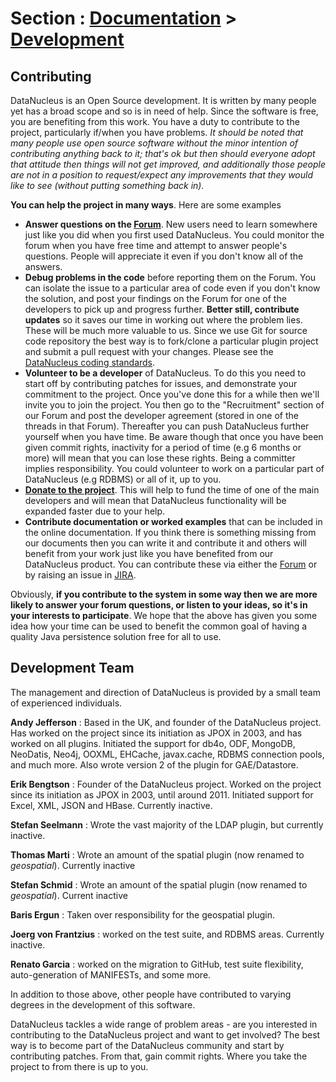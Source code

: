 <head><title>Contribute</title></head>

# Section : [Documentation](../index.html) > [Development](index.html)

## Contributing

DataNucleus is an Open Source development. It is written by many people yet has a broad scope and so is in need of help. 
Since the software is free, you are benefiting from this work. You have a duty to contribute to the project, particularly if/when you have problems.
_It should be noted that many people use open source software without the minor intention of contributing anything back to it; 
that's ok but then should everyone adopt that attitude then things will not get improved, and additionally those people are not in a position to
request/expect any improvements that they would like to see (without putting something back in)._

__You can help the project in many ways__. Here are some examples

* __Answer questions on the [Forum](http://forum.datanucleus.org)__. New users need to learn somewhere just like you did when you first used DataNucleus.
You could monitor the forum when you have free time and attempt to answer people's questions. People will appreciate it even if you don't know all of the answers.
* __Debug problems in the code__ before reporting them on the Forum. You can isolate the issue to a particular area of code even if you don't know the solution, 
and post your findings on the Forum for one of the developers to pick up and progress further. __Better still, contribute updates__ so it saves our time in working 
out where the problem lies. These will be much more valuable to us. Since we use Git for source code repository the best way is to fork/clone a particular 
plugin project and submit a pull request with your changes. Please see the [DataNucleus coding standards](coding_standards.html).
* __Volunteer to be a developer__ of DataNucleus. To do this you need to start off by contributing patches for issues, and demonstrate your commitment to the project.
Once you've done this for a while then we'll invite you to join the project. You then go to the "Recruitment" section of our Forum and post the developer agreement
(stored in one of the threads in that Forum). Thereafter you can push DataNucleus further yourself when you have time. Be aware though that once you have been given
commit rights, inactivity for a period of time (e.g 6 months or more) will mean that you can lose these rights. Being a committer implies responsibility. 
You could volunteer to work on a particular part of DataNucleus (e.g RDBMS) or all of it, up to you.
* __[Donate to the project](donations.html)__. This will help to fund the time of one of the main developers and will mean that DataNucleus functionality 
will be expanded faster due to your help.
* __Contribute documentation or worked examples__ that can be included in the online documentation. If you think there is something missing from our documents 
then you can write it and contribute it and others will benefit from your work just like you have benefited from our DataNucleus product. You can contribute 
these via either the [Forum](http://forum.datanucleus.org) or by raising an issue in [JIRA](http://issues.datanucleus.org).

Obviously, __if you contribute to the system in some way then we are more likely to answer your forum questions, or listen to your ideas, so it's in your 
interests to participate__. We hope that the above has given you some idea how your time can be used to benefit the common goal of having a quality 
Java persistence solution free for all to use.


## Development Team

The management and direction of DataNucleus is provided by a small team of experienced individuals.

__Andy Jefferson__ : Based in the UK, and founder of the DataNucleus project. Has worked on the project since
its initiation as JPOX in 2003, and has worked on all plugins. Initiated the support for db4o, ODF, MongoDB, NeoDatis,
Neo4j, OOXML, EHCache, javax.cache, RDBMS connection pools, and much more. Also wrote version 2 of the plugin for
GAE/Datastore.

__Erik Bengtson__ : Founder of the DataNucleus project. Worked on the project since its initiation
as JPOX in 2003, until around 2011. Initiated support for Excel, XML, JSON and HBase. Currently inactive.

__Stefan Seelmann__ : Wrote the vast majority of the LDAP plugin, but currently inactive.

__Thomas Marti__ : Wrote an amount of the spatial plugin (now renamed to _geospatial_). Currently inactive

__Stefan Schmid__ : Wrote an amount of the spatial plugin (now renamed to _geospatial_). Current inactive

__Baris Ergun__ : Taken over responsibility for the geospatial plugin.

__Joerg von Frantzius__ : worked on the test suite, and RDBMS areas. Currently inactive.

__Renato Garcia__ : worked on the migration to GitHub, test suite flexibility, auto-generation of MANIFESTs, and some more.


In addition to those above, other people have contributed to varying degrees in the development of this software.

DataNucleus tackles a wide range of problem areas - are you interested in contributing to the DataNucleus 
project and want to get involved? The best way is to become part of the DataNucleus community and start 
by contributing patches. From that, gain commit rights. Where you take the project to from there is up to you.

